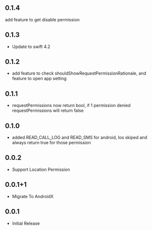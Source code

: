 ## 0.1.4
add feature to get disable permission

## 0.1.3
* Update to swift 4.2

## 0.1.2
* add feature to check shouldShowRequestPermissionRationale, and feature to open app setting

## 0.1.1
* requestPermissions now return bool, if 1 permission denied requestPermissions will return false

## 0.1.0
* added READ_CALL_LOG and READ_SMS for android, Ios skiped and always return true for those permission

## 0.0.2

* Support Location Permission

## 0.0.1+1

* Migrate To AndroidX

## 0.0.1

* Initial Release